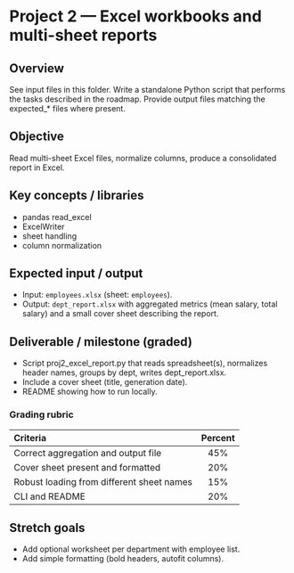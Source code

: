 

# Project 2 — Excel workbooks and multi-sheet reports

##  Overview
See input files in this folder. Write a standalone Python script that performs the tasks described in the roadmap.
Provide output files matching the expected_* files where present.

## Objective
Read multi-sheet Excel files, normalize columns, produce a consolidated report in Excel.

## Key concepts / libraries
* pandas read_excel
* ExcelWriter 
* sheet handling
* column normalization

## Expected input / output
* Input: `employees.xlsx` (sheet: `employees`).
* Output: `dept_report.xlsx` with aggregated metrics (mean salary, total salary) and a small cover sheet describing the report.

## Deliverable / milestone (graded)
* Script proj2_excel_report.py that reads spreadsheet(s), normalizes header names, groups by dept, writes dept_report.xlsx.
* Include a cover sheet (title, generation date).
* README showing how to run locally.

### Grading rubric
| Criteria                                   | Percent |
|:-------------------------------------------|:-------:|
| Correct aggregation and output file        | 45%     |
| Cover sheet present and formatted          | 20%     |
| Robust loading from different sheet names  | 15%     |
| CLI and README                             | 20%     |

## Stretch goals
* Add optional worksheet per department with employee list.
* Add simple formatting (bold headers, autofit columns).

